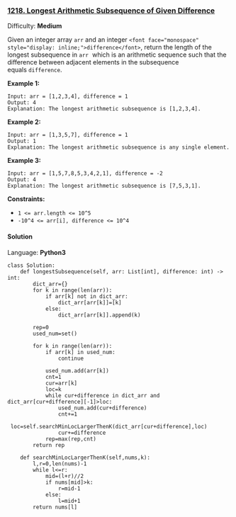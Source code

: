 ### [1218\. Longest Arithmetic Subsequence of Given Difference](https://leetcode.com/problems/longest-arithmetic-subsequence-of-given-difference/)

Difficulty: **Medium**


Given an integer array `arr` and an integer `<font face="monospace" style="display: inline;">difference</font>`, return the length of the longest subsequence in <font face="monospace" style="display: inline;">`arr` </font>which is an arithmetic sequence such that the difference between adjacent elements in the subsequence equals `difference`.

**Example 1:**

```
Input: arr = [1,2,3,4], difference = 1
Output: 4
Explanation: The longest arithmetic subsequence is [1,2,3,4].
```

**Example 2:**

```
Input: arr = [1,3,5,7], difference = 1
Output: 1
Explanation: The longest arithmetic subsequence is any single element.
```

**Example 3:**

```
Input: arr = [1,5,7,8,5,3,4,2,1], difference = -2
Output: 4
Explanation: The longest arithmetic subsequence is [7,5,3,1].
```

**Constraints:**

*   `1 <= arr.length <= 10^5`
*   `-10^4 <= arr[i], difference <= 10^4`


#### Solution

Language: **Python3**

```python3
class Solution:
    def longestSubsequence(self, arr: List[int], difference: int) -> int:
        dict_arr={}
        for k in range(len(arr)):
            if arr[k] not in dict_arr:
                dict_arr[arr[k]]=[k]
            else:
                dict_arr[arr[k]].append(k)
        
        rep=0
        used_num=set()
        
        for k in range(len(arr)):
            if arr[k] in used_num:
                continue
                
            used_num.add(arr[k])
            cnt=1
            cur=arr[k]
            loc=k
            while cur+difference in dict_arr and dict_arr[cur+difference][-1]>loc:
                used_num.add(cur+difference)
                cnt+=1
                loc=self.searchMinLocLargerThenK(dict_arr[cur+difference],loc)
                cur+=difference
            rep=max(rep,cnt)
        return rep
    
    def searchMinLocLargerThenK(self,nums,k):
        l,r=0,len(nums)-1
        while l<=r:
            mid=(l+r)//2
            if nums[mid]>k:
                r=mid-1
            else:
                l=mid+1
        return nums[l]
```